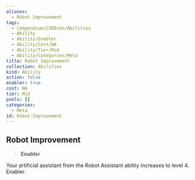 ```yaml
---
aliases:
  - Robot Improvement
tags:
  - Compendium/CSRD/en/Abilities
  - Ability
  - Ability/Enabler
  - Ability/Cost/NA
  - Ability/Tier/Mid
  - Ability/Categories/Meta
title: Robot Improvement
collection: Abilities
kind: Ability
action: false
enabler: true
cost: NA
tier: Mid
pools: []
categories:
  - Meta
id: Robot-Improvement
---
```

## Robot Improvement    
>**Enabler**  
    
Your artificial assistant from the Robot Assistant ability increases to level 4. Enabler.
